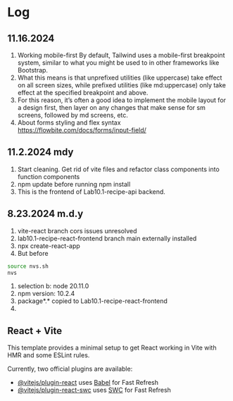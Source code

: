 # Log

## 11.16.2024
1. Working mobile-first
By default, Tailwind uses a mobile-first breakpoint system, similar to what you might be used to in other frameworks like Bootstrap.
1. What this means is that unprefixed utilities (like uppercase) take effect on all screen sizes, while prefixed utilities (like md:uppercase) only take effect at the specified breakpoint and above.
1. For this reason, it’s often a good idea to implement the mobile layout for a design first, then layer on any changes that make sense for sm screens, followed by md screens, etc.
1. About forms styling and flex syntax https://flowbite.com/docs/forms/input-field/

## 11.2.2024 mdy
1. Start  cleaning. Get rid of vite files and refactor class components into function components
1. npm update before running npm install
1. This is the frontend of Lab10.1-recipe-api backend. 

## 8.23.2024 m.d.y

1. vite-react branch cors issues unresolved
1. lab10.1-recipe-react-frontend branch main externally installed
1. npx create-react-app
1. But before
```sh
source nvs.sh
nvs
```
1. selection b: node 20.11.0
1. npm version: 10.2.4
1. package*.* copied to Lab10.1-recipe-react-frontend
1. 

## React + Vite

This template provides a minimal setup to get React working in Vite with HMR and some ESLint rules.

Currently, two official plugins are available:

- [@vitejs/plugin-react](https://github.com/vitejs/vite-plugin-react/blob/main/packages/plugin-react/README.md) uses [Babel](https://babeljs.io/) for Fast Refresh
- [@vitejs/plugin-react-swc](https://github.com/vitejs/vite-plugin-react-swc) uses [SWC](https://swc.rs/) for Fast Refresh
